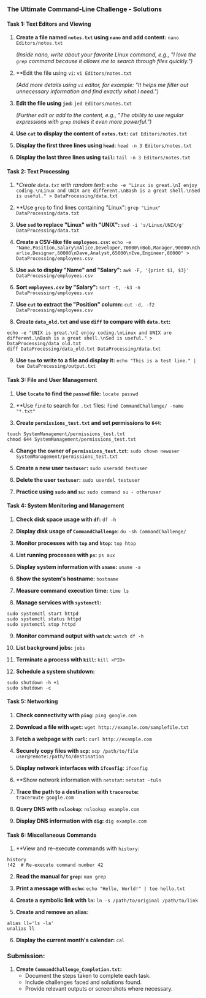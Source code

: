 ### **The Ultimate Command-Line Challenge - Solutions**

#### **Task 1: Text Editors and Viewing**
1. **Create a file named `notes.txt` using `nano` and add content:**
    `nano Editors/notes.txt`
    
    _(Inside nano, write about your favorite Linux command, e.g., "I love the `grep` command because it allows me to search through files quickly.")_
    
2. **Edit the file using `vi`:
    `vi Editors/notes.txt`
    
    _(Add more details using `vi` editor, for example: "It helps me filter out unnecessary information and find exactly what I need.")_
    
3. **Edit the file using `jed`:**
    `jed Editors/notes.txt`
    
    _(Further edit or add to the content, e.g., "The ability to use regular expressions with `grep` makes it even more powerful.")_
    
4. **Use `cat` to display the content of `notes.txt`:**
    `cat Editors/notes.txt`
    
5. **Display the first three lines using `head`:**
    `head -n 3 Editors/notes.txt`
    
6. **Display the last three lines using `tail`:**
    `tail -n 3 Editors/notes.txt`
    

#### **Task 2: Text Processing**
1. **Create `data.txt` with random text:*
    `echo -e "Linux is great.\nI enjoy coding.\nLinux and UNIX are different.\nBash is a great shell.\nSed is useful." > DataProcessing/data.txt`
    
2. **Use `grep` to find lines containing "Linux":
    `grep "Linux" DataProcessing/data.txt`
    
3. **Use `sed` to replace "Linux" with "UNIX":**
    `sed -i 's/Linux/UNIX/g' DataProcessing/data.txt`
    
4. **Create a CSV-like file `employees.csv`:**
    `echo -e "Name,Position,Salary\nAlice,Developer,70000\nBob,Manager,90000\nCharlie,Designer,60000\nDave,Analyst,65000\nEve,Engineer,80000" > DataProcessing/employees.csv`
    
5. **Use `awk` to display "Name" and "Salary":**
    `awk -F, '{print $1, $3}' DataProcessing/employees.csv`
    
6. **Sort `employees.csv` by "Salary":**
    `sort -t, -k3 -n DataProcessing/employees.csv`
    
7. **Use `cut` to extract the "Position" column:**
    `cut -d, -f2 DataProcessing/employees.csv`
    
8. **Create `data_old.txt` and use `diff` to compare with `data.txt`:**
```
echo -e "UNIX is great.\nI enjoy coding.\nLinux and UNIX are different.\nBash is a great shell.\nSed is useful." > DataProcessing/data_old.txt
diff DataProcessing/data_old.txt DataProcessing/data.txt
```
    
9. **Use `tee` to write to a file and display it:**
    `echo "This is a test line." | tee DataProcessing/output.txt`
    

#### **Task 3: File and User Management**
1. **Use `locate` to find the `passwd` file:**
    `locate passwd`
    
2. **Use `find` to search for `.txt` files:
    `find CommandChallenge/ -name "*.txt"`
    
3. **Create `permissions_test.txt` and set permissions to `644`:**
```
touch SystemManagement/permissions_test.txt
chmod 644 SystemManagement/permissions_test.txt
```
    
4. **Change the owner of `permissions_test.txt`:**
    `sudo chown newuser SystemManagement/permissions_test.txt`
    
5. **Create a new user `testuser`:**
    `sudo useradd testuser`
    
6. **Delete the user `testuser`:**
    `sudo userdel testuser`
    
7. **Practice using `sudo` and `su`:**
    `sudo command su - otheruser`
    

#### **Task 4: System Monitoring and Management**
1. **Check disk space usage with `df`:**
    `df -h`
    
2. **Display disk usage of `CommandChallenge`:**
    `du -sh CommandChallenge/`
    
3. **Monitor processes with `top` and `htop`:**
    `top htop`
    
4. **List running processes with `ps`:**
    `ps aux`
    
5. **Display system information with `uname`:**
    `uname -a`
    
6. **Show the system's hostname:**
    `hostname`
    
7. **Measure command execution time:**
    `time ls`
    
8. **Manage services with `systemctl`:**
```
sudo systemctl start httpd
sudo systemctl status httpd
sudo systemctl stop httpd
```
    
9. **Monitor command output with `watch`:**
    `watch df -h`
    
10. **List background jobs:**
    `jobs`
    
11. **Terminate a process with `kill`:**
    `kill <PID>`
    
12. **Schedule a system shutdown:**
```
sudo shutdown -h +1
sudo shutdown -c
```
    

#### **Task 5: Networking**
1. **Check connectivity with `ping`:**
    `ping google.com`
    
2. **Download a file with `wget`:**
    `wget http://example.com/samplefile.txt`
    
3. **Fetch a webpage with `curl`:**
    `curl http://example.com`
    
4. **Securely copy files with `scp`:**
    `scp /path/to/file user@remote:/path/to/destination`
    
5. **Display network interfaces with `ifconfig`:**
    `ifconfig`
    
6. **Show network information with `netstat`:
    `netstat -tuln`
    
7. **Trace the path to a destination with `traceroute`:**    
    `traceroute google.com`
    
8. **Query DNS with `nslookup`:**
    `nslookup example.com`
    
9. **Display DNS information with `dig`:**
    `dig example.com`
    

#### **Task 6: Miscellaneous Commands**
1. **View and re-execute commands with `history`:
```
history
!42  # Re-execute command number 42
```
    
2. **Read the manual for `grep`:**
    `man grep`
    
3. **Print a message with `echo`:**
    `echo "Hello, World!" | tee hello.txt`
    
4. **Create a symbolic link with `ln`:**
    `ln -s /path/to/original /path/to/link`
    
5. **Create and remove an alias:**
```
alias ll='ls -la'
unalias ll
```
    
6. **Display the current month's calendar:**
    `cal`

### **Submission:**
1. **Create `CommandChallenge_Completion.txt`:**
    - Document the steps taken to complete each task.
    - Include challenges faced and solutions found.
    - Provide relevant outputs or screenshots where necessary.